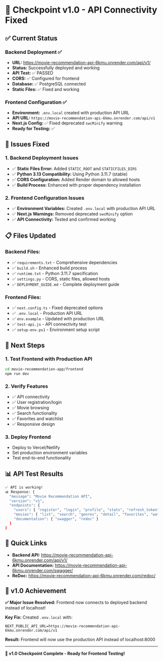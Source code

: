# 🎯 **Checkpoint v1.0 - API Connectivity Fixed**

## ✅ **Current Status**

### **Backend Deployment ✅**
- **URL:** https://movie-recommendation-api-6kmu.onrender.com/api/v1/
- **Status:** Successfully deployed and working
- **API Test:** ✅ PASSED
- **CORS:** ✅ Configured for frontend
- **Database:** ✅ PostgreSQL connected
- **Static Files:** ✅ Fixed and working

### **Frontend Configuration ✅**
- **Environment:** `.env.local` created with production API URL
- **API URL:** `https://movie-recommendation-api-6kmu.onrender.com/api/v1`
- **Next.js Config:** ✅ Fixed deprecated `swcMinify` warning
- **Ready for Testing:** ✅

## 🔧 **Issues Fixed**

### **1. Backend Deployment Issues**
- ✅ **Static Files Error:** Added `STATIC_ROOT` and `STATICFILES_DIRS`
- ✅ **Python 3.13 Compatibility:** Using Python 3.11.7 (stable)
- ✅ **CORS Configuration:** Added Render domain to allowed hosts
- ✅ **Build Process:** Enhanced with proper dependency installation

### **2. Frontend Configuration Issues**
- ✅ **Environment Variables:** Created `.env.local` with production API URL
- ✅ **Next.js Warnings:** Removed deprecated `swcMinify` option
- ✅ **API Connectivity:** Tested and confirmed working

## 📋 **Files Updated**

### **Backend Files:**
- ✅ `requirements.txt` - Comprehensive dependencies
- ✅ `build.sh` - Enhanced build process
- ✅ `runtime.txt` - Python 3.11.7 specification
- ✅ `settings.py` - CORS, static files, allowed hosts
- ✅ `DEPLOYMENT_GUIDE.md` - Complete deployment guide

### **Frontend Files:**
- ✅ `next.config.ts` - Fixed deprecated options
- ✅ `.env.local` - Production API URL
- ✅ `env.example` - Updated with production URL
- ✅ `test-api.js` - API connectivity test
- ✅ `setup-env.ps1` - Environment setup script

## 🚀 **Next Steps**

### **1. Test Frontend with Production API**
```bash
cd movie-recommendation-app/frontend
npm run dev
```

### **2. Verify Features**
- ✅ API connectivity
- ✅ User registration/login
- ✅ Movie browsing
- ✅ Search functionality
- ✅ Favorites and watchlist
- ✅ Responsive design

### **3. Deploy Frontend**
- Deploy to Vercel/Netlify
- Set production environment variables
- Test end-to-end functionality

## 📊 **API Test Results**

```bash
✅ API is working!
📊 Response: {
  "message": "Movie Recommendation API",
  "version": "v1",
  "endpoints": {
    "users": { "register", "login", "profile", "stats", "refresh_token" },
    "movies": { "list", "search", "genres", "detail", "favorites", "watchlist", "rating" },
    "documentation": { "swagger", "redoc" }
  }
}
```

## 🔗 **Quick Links**

- **Backend API:** https://movie-recommendation-api-6kmu.onrender.com/api/v1/
- **API Documentation:** https://movie-recommendation-api-6kmu.onrender.com/swagger/
- **ReDoc:** https://movie-recommendation-api-6kmu.onrender.com/redoc/

## 🎯 **v1.0 Achievement**

**✅ Major Issue Resolved:** Frontend now connects to deployed backend instead of localhost!

**Key Fix:** Created `.env.local` with:
```
NEXT_PUBLIC_API_URL=https://movie-recommendation-api-6kmu.onrender.com/api/v1
```

**Result:** Frontend will now use the production API instead of localhost:8000

---

**🎉 v1.0 Checkpoint Complete - Ready for Frontend Testing!** 